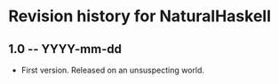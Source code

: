 # Revision history for NaturalHaskell

## 1.0  -- YYYY-mm-dd

* First version. Released on an unsuspecting world.

